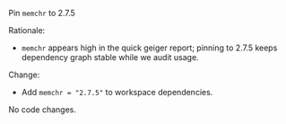 Pin `memchr` to 2.7.5

Rationale:
- `memchr` appears high in the quick geiger report; pinning to 2.7.5 keeps dependency graph stable while we audit usage.

Change:
- Add `memchr = "2.7.5"` to workspace dependencies.

No code changes.
